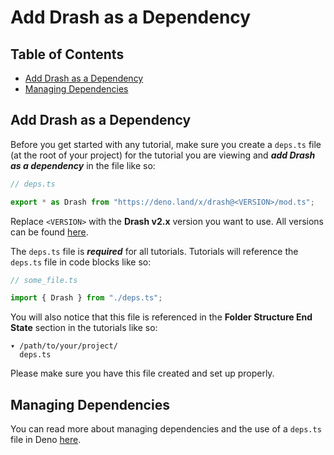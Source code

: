 # Add Drash as a Dependency

## Table of Contents

- [Add Drash as a Dependency](#add-drash-as-a-dependency)
- [Managing Dependencies](#managing-dependencies)

## Add Drash as a Dependency

Before you get started with any tutorial, make sure you create a `deps.ts` file
(at the root of your project) for the tutorial you are viewing and **_add Drash
as a dependency_** in the file like so:

```typescript
// deps.ts

export * as Drash from "https://deno.land/x/drash@<VERSION>/mod.ts";
```

Replace `<VERSION>` with the **Drash v2.x** version you want to use. All
versions can be found
[here](https://github.com/drashland/drash/releases?q=v2&expanded=true).

The `deps.ts` file is **_required_** for all tutorials. Tutorials will reference
the `deps.ts` file in code blocks like so:

```typescript
// some_file.ts

import { Drash } from "./deps.ts";
```

You will also notice that this file is referenced in the **Folder Structure End
State** section in the tutorials like so:

```text
▾ /path/to/your/project/
  deps.ts
```

Please make sure you have this file created and set up properly.

## Managing Dependencies

You can read more about managing dependencies and the use of a `deps.ts` file in
Deno [here](https://deno.land/manual/examples/manage_dependencies).

